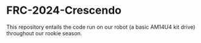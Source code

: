 # FRC-2024-Crescendo
This repository entails the code run on our robot (a basic AM14U4 kit drive) throughout our rookie season.
